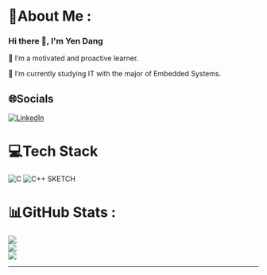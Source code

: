 # 💫About Me :
### Hi there 👋, I'm Yen Dang

🔭 I’m a motivated and proactive learner.

🌱 I’m currently studying IT with the major of Embedded Systems.


## 🌐Socials
[![LinkedIn](https://img.shields.io/badge/LinkedIn-%230077B5.svg?logo=linkedin&logoColor=white)](https://linkedin.com/in/https://www.linkedin.com/in/yen-dang-9b398821b/) 

# 💻Tech Stack
![C](https://img.shields.io/badge/c-%2300599C.svg?style=for-the-badge&logo=c&logoColor=white) ![C++](https://img.shields.io/badge/c++-%2300599C.svg?style=for-the-badge&logo=c%2B%2B&logoColor=white) SKETCH
# 📊GitHub Stats :
![](https://github-readme-stats.vercel.app/api?username=Yendang1206&theme=great-gatsby&hide_border=false&include_all_commits=false&count_private=false)<br/>
![](https://github-readme-streak-stats.herokuapp.com/?user=Yendang1206&theme=great-gatsby&hide_border=false)<br/>
![](https://github-readme-stats.vercel.app/api/top-langs/?username=Yendang1206&theme=great-gatsby&hide_border=false&include_all_commits=false&count_private=false&layout=compact)



---

